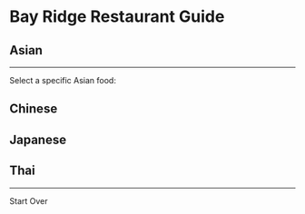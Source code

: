 # Bay Ridge Restaurant Guide
## Asian
---
Select a specific Asian food:
## Chinese
## Japanese 
## Thai 
---
Start Over